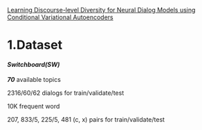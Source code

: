 [Learning Discourse-level Diversity for Neural Dialog Models using Conditional Variational Autoencoders](https://arxiv.org/pdf/1703.10960.pdf)

# 1.Dataset

#### **_Switchboard(SW)_**
**_70_** available topics

2316/60/62 dialogs for train/validate/test

10K frequent word

207, 833/5, 225/5, 481 (c, x) pairs for train/validate/test